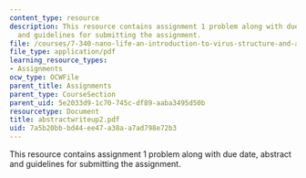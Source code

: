 ```yaml
---
content_type: resource
description: This resource contains assignment 1 problem along with due date, abstract
  and guidelines for submitting the assignment.
file: /courses/7-340-nano-life-an-introduction-to-virus-structure-and-assembly-fall-2005/7a5b20bbbd44ee47a38aa7ad798e72b3_abstractwriteup2.pdf
file_type: application/pdf
learning_resource_types:
- Assignments
ocw_type: OCWFile
parent_title: Assignments
parent_type: CourseSection
parent_uid: 5e2033d9-1c70-745c-df89-aaba3495d50b
resourcetype: Document
title: abstractwriteup2.pdf
uid: 7a5b20bb-bd44-ee47-a38a-a7ad798e72b3
---
```

This resource contains assignment 1 problem along with due date, abstract and guidelines for submitting the assignment.

